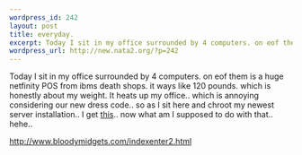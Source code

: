 ```yaml
--- 
wordpress_id: 242
layout: post
title: everyday.
excerpt: Today I sit in my office surrounded by 4 computers. on eof them is a huge netfinity POS from ibms death shops. it ways like 120 pounds. which is honestly about my weight. It heats up my office.. which is annoying considering our new dress code.. so as I sit here and chroot my newest server installation.. I get this.. now what am I suppos...
wordpress_url: http://new.nata2.org/?p=242
---
```

Today I sit in my office surrounded by 4 computers. on eof them is a huge netfinity POS from ibms death shops. it ways like 120 pounds. which is honestly about my weight. It heats up my office.. which is annoying considering our new dress code.. so as I sit here and chroot my newest server installation.. I get <a href="http://www.bloodymidgets.com/indexenter2.html">this</a>.. now what am I supposed to do with that.. hehe..

http://www.bloodymidgets.com/indexenter2.html
